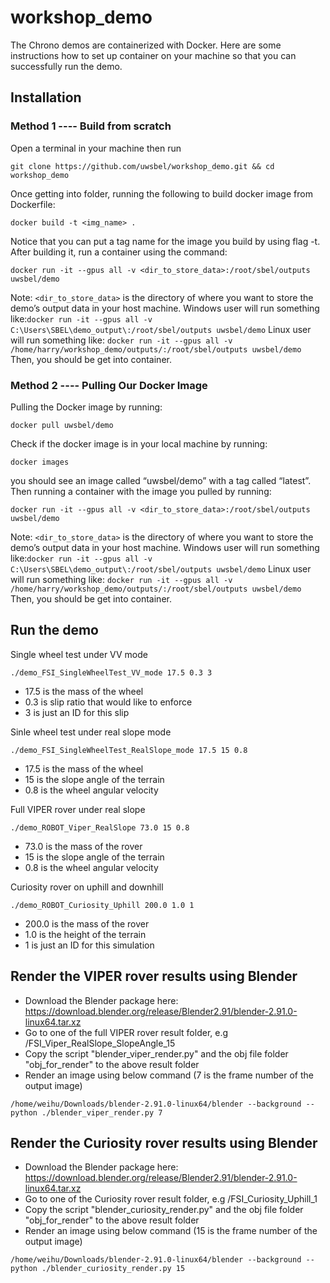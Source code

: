 # workshop_demo
The Chrono demos are containerized with Docker. Here are some instructions how to set up container on your machine so that you can successfully run the demo.

## Installation
### Method 1 ---- Build from scratch 
Open a terminal in your machine then run 

```git clone https://github.com/uwsbel/workshop_demo.git && cd workshop_demo```

Once getting into folder, running the following to build docker image from Dockerfile:

``` docker build -t <img_name> . ```

Notice that you can put a tag name for the image you build by using flag -t. After building it, run a container using the command:

```docker run -it --gpus all -v <dir_to_store_data>:/root/sbel/outputs uwsbel/demo ```

Note: ```<dir_to_store_data>``` is the directory of where you want to store the demo’s output data in your host machine. 
Windows user will run something like:```docker run -it --gpus all -v C:\Users\SBEL\demo_output\:/root/sbel/outputs uwsbel/demo```
Linux user will run something like: ```docker run -it --gpus all -v /home/harry/workshop_demo/outputs/:/root/sbel/outputs uwsbel/demo```  
Then, you should be get into container.

### Method 2 ---- Pulling Our Docker Image

Pulling the Docker image by running:

```docker pull uwsbel/demo```

Check if the docker image is in your local machine by running:

```docker images```

you should see an image called “uwsbel/demo” with a tag called “latest”. Then running a container with the image you pulled by running:

```docker run -it --gpus all -v <dir_to_store_data>:/root/sbel/outputs uwsbel/demo```

Note: ```<dir_to_store_data>``` is the directory of where you want to store the demo’s output data in your host machine. 
Windows user will run something like:```docker run -it --gpus all -v C:\Users\SBEL\demo_output\:/root/sbel/outputs uwsbel/demo```
Linux user will run something like: ```docker run -it --gpus all -v /home/harry/workshop_demo/outputs/:/root/sbel/outputs uwsbel/demo```  
Then, you should be get into container.

## Run the demo
Single wheel test under VV mode

```./demo_FSI_SingleWheelTest_VV_mode 17.5 0.3 3```

- 17.5 is the mass of the wheel
- 0.3 is slip ratio that would like to enforce
- 3 is just an ID for this slip

Sinle wheel test under real slope mode

```./demo_FSI_SingleWheelTest_RealSlope_mode 17.5 15 0.8```

- 17.5 is the mass of the wheel
- 15 is the slope angle of the terrain
- 0.8 is the wheel angular velocity

Full VIPER rover under real slope

```./demo_ROBOT_Viper_RealSlope 73.0 15 0.8```

- 73.0 is the mass of the rover
- 15 is the slope angle of the terrain
- 0.8 is the wheel angular velocity

Curiosity rover on uphill and downhill

```./demo_ROBOT_Curiosity_Uphill 200.0 1.0 1```

- 200.0 is the mass of the rover
- 1.0 is the height of the terrain
- 1 is just an ID for this simulation

## Render the VIPER rover results using Blender
- Download the Blender package here: https://download.blender.org/release/Blender2.91/blender-2.91.0-linux64.tar.xz
- Go to one of the full VIPER rover result folder, e.g /FSI_Viper_RealSlope_SlopeAngle_15
- Copy the script "blender_viper_render.py" and the obj file folder "obj_for_render" to the above result folder
- Render an image using below command (7 is the frame number of the output image)

```/home/weihu/Downloads/blender-2.91.0-linux64/blender --background --python ./blender_viper_render.py 7```

## Render the Curiosity rover results using Blender
- Download the Blender package here: https://download.blender.org/release/Blender2.91/blender-2.91.0-linux64.tar.xz
- Go to one of the Curiosity rover result folder, e.g /FSI_Curiosity_Uphill_1
- Copy the script "blender_curiosity_render.py" and the obj file folder "obj_for_render" to the above result folder
- Render an image using below command (15 is the frame number of the output image)

```/home/weihu/Downloads/blender-2.91.0-linux64/blender --background --python ./blender_curiosity_render.py 15```
